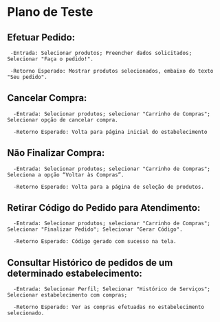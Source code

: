 # Plano de Teste

  ## Efetuar Pedido:
     -Entrada: Selecionar produtos; Preencher dados solicitados; Selecionar "Faça o pedido!".    
     
     -Retorno Esperado: Mostrar produtos selecionados, embaixo do texto "Seu pedido".
     
     
  ## Cancelar Compra:
      -Entrada: Selecionar produtos; selecionar "Carrinho de Compras"; Selecionar opção de cancelar compra.
      
      -Retorno Esperado: Volta para página inicial do estabelecimento
      
      
  ## Não Finalizar Compra:
      -Entrada: Selecionar produtos; selecionar "Carrinho de Compras"; Seleciona a opção “Voltar às Compras”.
      
      -Retorno Esperado: Volta para a página de seleção de produtos.
      
      
  ## Retirar Código do Pedido para Atendimento:
      -Entrada: Selecionar produtos; selecionar "Carrinho de Compras"; Selecionar "Finalizar Pedido"; Selecionar "Gerar Código".
      
      -Retorno Esperado: Código gerado com sucesso na tela.
      
      
  ## Consultar Histórico de pedidos de um determinado estabelecimento:
      -Entrada: Selecionar Perfil; Selecionar "Histórico de Serviços"; Selecionar estabelecimento com compras;
      
      -Retorno Esperado: Ver as compras efetuadas no estabelecimento selecionado.
      
      
      
      
   
